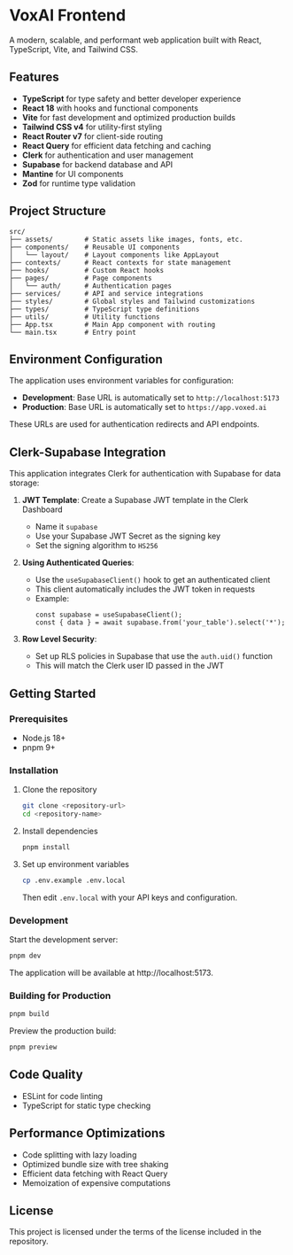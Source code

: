 # VoxAI Frontend

A modern, scalable, and performant web application built with React, TypeScript, Vite, and Tailwind CSS.

## Features

- **TypeScript** for type safety and better developer experience
- **React 18** with hooks and functional components
- **Vite** for fast development and optimized production builds
- **Tailwind CSS v4** for utility-first styling
- **React Router v7** for client-side routing
- **React Query** for efficient data fetching and caching
- **Clerk** for authentication and user management
- **Supabase** for backend database and API
- **Mantine** for UI components
- **Zod** for runtime type validation

## Project Structure

```
src/
├── assets/        # Static assets like images, fonts, etc.
├── components/    # Reusable UI components
│   └── layout/    # Layout components like AppLayout
├── contexts/      # React contexts for state management
├── hooks/         # Custom React hooks
├── pages/         # Page components
│   └── auth/      # Authentication pages
├── services/      # API and service integrations
├── styles/        # Global styles and Tailwind customizations
├── types/         # TypeScript type definitions
├── utils/         # Utility functions
├── App.tsx        # Main App component with routing
└── main.tsx       # Entry point
```

## Environment Configuration

The application uses environment variables for configuration:

- **Development**: Base URL is automatically set to `http://localhost:5173`
- **Production**: Base URL is automatically set to `https://app.voxed.ai`

These URLs are used for authentication redirects and API endpoints.

## Clerk-Supabase Integration

This application integrates Clerk for authentication with Supabase for data storage:

1. **JWT Template**: Create a Supabase JWT template in the Clerk Dashboard
   - Name it `supabase`
   - Use your Supabase JWT Secret as the signing key
   - Set the signing algorithm to `HS256`

2. **Using Authenticated Queries**: 
   - Use the `useSupabaseClient()` hook to get an authenticated client
   - This client automatically includes the JWT token in requests
   - Example:
     ```tsx
     const supabase = useSupabaseClient();
     const { data } = await supabase.from('your_table').select('*');
     ```

3. **Row Level Security**: 
   - Set up RLS policies in Supabase that use the `auth.uid()` function
   - This will match the Clerk user ID passed in the JWT

## Getting Started

### Prerequisites

- Node.js 18+ 
- pnpm 9+

### Installation

1. Clone the repository
   ```bash
   git clone <repository-url>
   cd <repository-name>
   ```

2. Install dependencies
   ```bash
   pnpm install
   ```

3. Set up environment variables
   ```bash
   cp .env.example .env.local
   ```
   Then edit `.env.local` with your API keys and configuration.

### Development

Start the development server:

```bash
pnpm dev
```

The application will be available at http://localhost:5173.

### Building for Production

```bash
pnpm build
```

Preview the production build:

```bash
pnpm preview
```

## Code Quality

- ESLint for code linting
- TypeScript for static type checking

## Performance Optimizations

- Code splitting with lazy loading
- Optimized bundle size with tree shaking
- Efficient data fetching with React Query
- Memoization of expensive computations

## License

This project is licensed under the terms of the license included in the repository.
